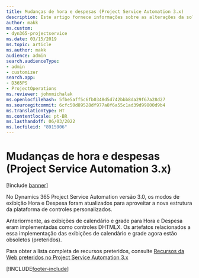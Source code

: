 ```yaml
---
title: Mudanças de hora e despesas (Project Service Automation 3.x)
description: Este artigo fornece informações sobre as alterações da solução para Hora e Despesa.
author: makk
ms.custom:
- dyn365-projectservice
ms.date: 03/15/2019
ms.topic: article
ms.author: makk
audience: admin
search.audienceType:
- admin
- customizer
search.app:
- D365PS
- ProjectOperations
ms.reviewer: johnmichalak
ms.openlocfilehash: 5fbe5aff5c6fb0348d5d742bbb8da29f67a28d27
ms.sourcegitcommit: 6cfc50d89528df977a8f6a55c1ad39d99800d9b4
ms.translationtype: HT
ms.contentlocale: pt-BR
ms.lasthandoff: 06/03/2022
ms.locfileid: "8915906"
---
```

# <a name="time-and-expense-changes-project-service-automation-3x"></a>Mudanças de hora e despesas (Project Service Automation 3.x)

[!include [banner](../../includes/psa-now-project-operations.md)]

No Dynamics 365 Project Service Automation versão 3.0, os modos de exibição Hora e Despesa foram atualizados para aproveitar a nova estrutura da plataforma de controles personalizados.

Anteriormente, as exibições de calendário e grade para Hora e Despesa eram implementadas como controles DHTMLX. Os artefatos relacionados a essa implementação das exibições de calendário e grade agora estão obsoletos (preteridos).

Para obter a lista completa de recursos preteridos, consulte [Recursos da Web preteridos no Project Service Automation 3.x](web-resources-deprecated-v3.x.md)


[!INCLUDE[footer-include](../../includes/footer-banner.md)]
